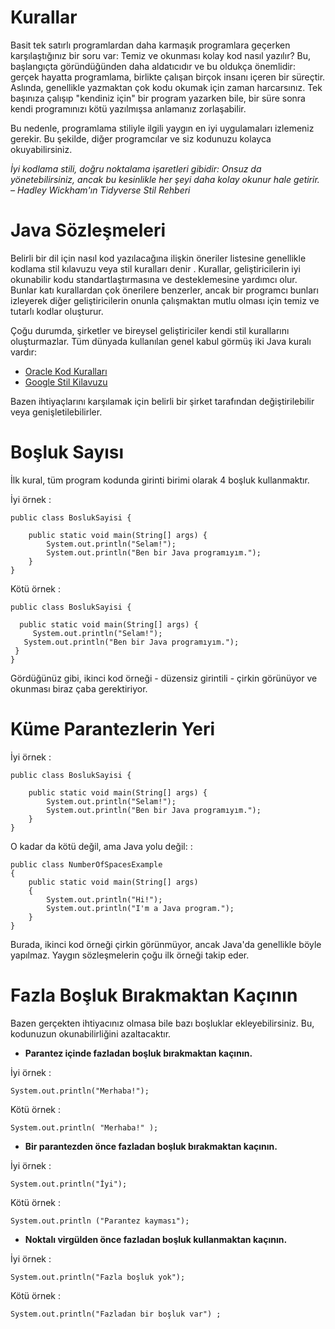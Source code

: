 # Kurallar

Basit tek satırlı programlardan daha karmaşık programlara geçerken karşılaştığınız bir soru var: Temiz ve okunması kolay kod nasıl yazılır? 
Bu, başlangıçta göründüğünden daha aldatıcıdır ve bu oldukça önemlidir: gerçek hayatta programlama, birlikte çalışan birçok insanı içeren bir süreçtir. 
Aslında, genellikle yazmaktan çok kodu okumak için zaman harcarsınız. 
Tek başınıza çalışıp "kendiniz için" bir program yazarken bile, bir süre sonra kendi programınızı kötü yazılmışsa anlamanız zorlaşabilir.

Bu nedenle, programlama stiliyle ilgili yaygın en iyi uygulamaları izlemeniz gerekir. Bu şekilde, diğer programcılar ve siz kodunuzu kolayca okuyabilirsiniz.

*İyi kodlama stili, doğru noktalama işaretleri gibidir: Onsuz da yönetebilirsiniz, ancak bu kesinlikle her şeyi daha kolay okunur hale getirir. 
– Hadley Wickham'ın Tidyverse Stil Rehberi*

# Java Sözleşmeleri

Belirli bir dil için nasıl kod yazılacağına ilişkin öneriler listesine genellikle kodlama stil kılavuzu veya stil kuralları denir . 
Kurallar, geliştiricilerin iyi okunabilir kodu standartlaştırmasına ve desteklemesine yardımcı olur. Bunlar katı kurallardan çok önerilere benzerler, 
ancak bir programcı bunları izleyerek diğer geliştiricilerin onunla çalışmaktan mutlu olması için temiz ve tutarlı kodlar oluşturur.

Çoğu durumda, şirketler ve bireysel geliştiriciler kendi stil kurallarını oluşturmazlar. Tüm dünyada kullanılan genel kabul görmüş iki Java kuralı vardır:

- [Oracle Kod Kuralları](https://www.oracle.com/technetwork/java/codeconventions-150003.pdf)
- [Google Stil Kilavuzu](https://google.github.io/styleguide/javaguide.html)

Bazen ihtiyaçlarını karşılamak için belirli bir şirket tarafından değiştirilebilir veya genişletilebilirler.

# Boşluk Sayısı

İlk kural, tüm program kodunda girinti birimi olarak 4 boşluk kullanmaktır.

İyi örnek :

```
public class BoslukSayisi {

    public static void main(String[] args) {
        System.out.println("Selam!");
        System.out.println("Ben bir Java programıyım.");
    }
}
```

Kötü örnek :
```
public class BoslukSayisi {

  public static void main(String[] args) {
     System.out.println("Selam!");
   System.out.println("Ben bir Java programıyım.");
 }
}
```

Gördüğünüz gibi, ikinci kod örneği - düzensiz girintili - çirkin görünüyor ve okunması biraz çaba gerektiriyor.

# Küme Parantezlerin Yeri

İyi örnek :
```
public class BoslukSayisi {

    public static void main(String[] args) {
        System.out.println("Selam!");
        System.out.println("Ben bir Java programıyım.");
    }
}
```
O kadar da kötü değil, ama Java yolu değil: :
```
public class NumberOfSpacesExample 
{
    public static void main(String[] args) 
    {
        System.out.println("Hi!");
        System.out.println("I'm a Java program.");
    }
}
```

Burada, ikinci kod örneği çirkin görünmüyor, ancak Java'da genellikle böyle yapılmaz. Yaygın sözleşmelerin çoğu ilk örneği takip eder.

# Fazla Boşluk Bırakmaktan Kaçının

Bazen gerçekten ihtiyacınız olmasa bile bazı boşluklar ekleyebilirsiniz. Bu, kodunuzun okunabilirliğini azaltacaktır.
- **Parantez içinde fazladan boşluk bırakmaktan kaçının.**

İyi örnek :
```
System.out.println("Merhaba!");
```

Kötü örnek :
```
System.out.println( "Merhaba!" );
```
- **Bir parantezden önce fazladan boşluk bırakmaktan kaçının.**

İyi örnek :
```
System.out.println("İyi");
```
Kötü örnek :
```
System.out.println ("Parantez kayması");
```
- **Noktalı virgülden önce fazladan boşluk kullanmaktan kaçının.**

İyi örnek :
```
System.out.println("Fazla boşluk yok");
```
Kötü örnek :
```
System.out.println("Fazladan bir boşluk var") ;
```
